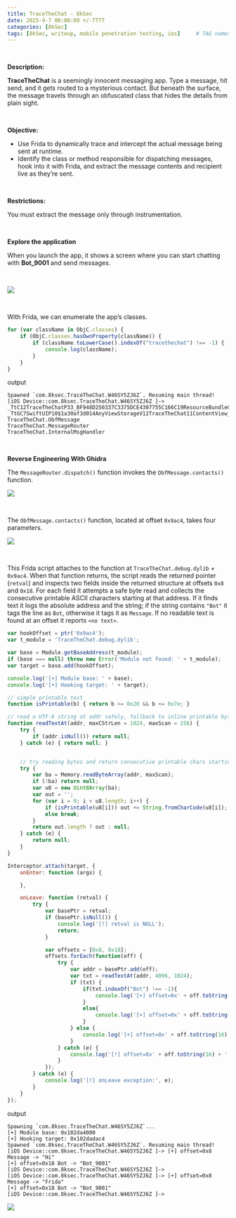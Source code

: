 ```yaml
---
title: TraceTheChat - 8kSec
date: 2025-9-7 00:00:00 +/-TTTT
categories: [8kSec]
tags: [8kSec, writeup, mobile penetration testing, ios]     # TAG names should always be lowercase
---
```


<br />

**Description:**

**TraceTheChat** is a seemingly innocent messaging app. Type a message, hit send, and it gets routed to a mysterious contact. But beneath the surface, the message travels through an obfuscated class that hides the details from plain sight.

<br />

**Objective:**

- Use Frida to dynamically trace and intercept the actual message being sent at runtime.
- Identify the class or method responsible for dispatching messages, hook into it with Frida, and extract the message contents and recipient live as they’re sent.

<br />

**Restrictions:**

You must extract the message only through instrumentation.

<br />

**Explore the application**

When you launch the app, it shows a screen where you can start chatting with **Bot_9001** and send messages.

<br />

![](/assets/img/8ksec/TraceTheChat/1.jpg)

<br />

With Frida, we can enumerate the app’s classes.

```javascript
for (var className in ObjC.classes) {
    if (ObjC.classes.hasOwnProperty(className)) {
        if (className.toLowerCase().indexOf("tracethechat") !== -1) {
            console.log(className);
        }
    }
}
```

output

```
Spawned `com.8ksec.TraceTheChat.W46SY5ZJ6Z`. Resuming main thread!      
[iOS Device::com.8ksec.TraceTheChat.W46SY5ZJ6Z ]->  _TtC12TraceTheChatP33_BF948D250337C3375DCE4307755C166C19ResourceBundleClass
_TtGC7SwiftUIP10$1a30af3d014AnyViewStorageV12TraceTheChat11ContentView_
TraceTheChat.ObfMessage
TraceTheChat.MessageRouter
TraceTheChat.InternalMsgHandler
```

<br />

**Reverse Engineering With Ghidra**

The `MessageRouter.dispatch()` function invokes the `ObfMessage.contacts()` function.

![](/assets/img/8ksec/TraceTheChat/1.png)

<br />

The `ObfMessage.contacts()` function, located at offset `0x9ac4`, takes four parameters.

![](/assets/img/8ksec/TraceTheChat/3.png)



<br />

This Frida script attaches to the function at `TraceTheChat.debug.dylib` + `0x9ac4`. When that function returns, the script reads the returned pointer (`retval`) and inspects two fields inside the returned structure at offsets `0x8` and `0x18`. For each field it attempts a safe byte read and collects the consecutive printable ASCII characters starting at that address. If it finds text it logs the absolute address and the string; if the string contains `"Bot"` it tags the line as `Bot`, otherwise it tags it as `Message`. If no readable text is found at an offset it reports `<no text>`. 



```javascript
var hookOffset = ptr('0x9ac4');
var t_module = 'TraceTheChat.debug.dylib';

var base = Module.getBaseAddress(t_module);
if (base === null) throw new Error('Module not found: ' + t_module);
var target = base.add(hookOffset);

console.log('[+] Module base: ' + base);
console.log('[+] Hooking target: ' + target);

// simple printable test
function isPrintable(b) { return b >= 0x20 && b <= 0x7e; }

// read a UTF-8 string at addr safely, fallback to inline printable bytes if not a C-string
function readTextAt(addr, maxCStrLen = 1024, maxScan = 256) {
    try {
        if (addr.isNull()) return null;
    } catch (e) { return null; }


    // try reading bytes and return consecutive printable chars starting at addr
    try {
        var ba = Memory.readByteArray(addr, maxScan);
        if (!ba) return null;
        var u8 = new Uint8Array(ba);
        var out = '';
        for (var i = 0; i < u8.length; i++) {
            if (isPrintable(u8[i])) out += String.fromCharCode(u8[i]);
            else break;
        }
        return out.length ? out : null;
    } catch (e) {
        return null;
    }
}

Interceptor.attach(target, {
    onEnter: function (args) {

    },

    onLeave: function (retval) {
        try {
            var basePtr = retval;
            if (basePtr.isNull()) {
                console.log('[!] retval is NULL');
                return;
            }

            var offsets = [0x8, 0x18];
            offsets.forEach(function(off) {
                try {
                    var addr = basePtr.add(off);
                    var txt = readTextAt(addr, 4096, 1024);
                    if (txt) {
                    	if(txt.indexOf("Bot") !== -1){
                    		console.log('[+] offset=0x' + off.toString(16) + ' Bot -> "' + txt + '"');
                    	}
                    	else{
                        	console.log('[+] offset=0x' + off.toString(16) + ' Message -> "' + txt + '"');
                	    }
                    } else {
                        console.log('[+] offset=0x' + off.toString(16) + ' -> <no text>');
                    }
                } catch (e) {
                    console.log('[!] offset=0x' + off.toString(16) + ' error:', e);
                }
            });
        } catch (e) {
            console.log('[!] onLeave exception:', e);
        }
    }
});
```

output

```
Spawning `com.8ksec.TraceTheChat.W46SY5ZJ6Z`...                         
[+] Module base: 0x102da4000
[+] Hooking target: 0x102dadac4
Spawned `com.8ksec.TraceTheChat.W46SY5ZJ6Z`. Resuming main thread!      
[iOS Device::com.8ksec.TraceTheChat.W46SY5ZJ6Z ]-> [+] offset=0x8 Message -> "Hi"
[+] offset=0x18 Bot -> "Bot_9001"
[iOS Device::com.8ksec.TraceTheChat.W46SY5ZJ6Z ]->
[iOS Device::com.8ksec.TraceTheChat.W46SY5ZJ6Z ]-> [+] offset=0x8 Message -> "Frida"
[+] offset=0x18 Bot -> "Bot_9001"
[iOS Device::com.8ksec.TraceTheChat.W46SY5ZJ6Z ]->
```





![](/assets/img/8ksec/TraceTheChat/2.jpg)
